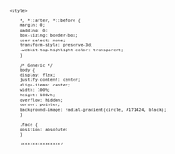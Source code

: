 <svg fill="none" viewBox="0 0 800 400" width="800" height="400" xmlns="http://www.w3.org/2000/svg">
	<foreignObject width="100%" height="100%">
		<div xmlns="http://www.w3.org/1999/xhtml">

        <style>

            *, *::after, *::before {
            margin: 0;
            padding: 0;
            box-sizing: border-box;
            user-select: none;
            transform-style: preserve-3d;
            -webkit-tap-highlight-color: transparent;
            }

            /* Generic */
            body {
            display: flex;
            justify-content: center;
            align-items: center;
            width: 100%;
            height: 100vh;
            overflow: hidden;
            cursor: pointer;
            background-image: radial-gradient(circle, #171424, black);
            }

            .face {
            position: absolute;
            }

            /***************/
            .house {
            position: absolute;
            width: 28vw;
            height: 28vw;
            transform: perspective(90vw) rotateX(75deg) rotateZ(45deg) translateZ(-9vw);
            }

            .h-shadow {
            position: absolute;
            top: 0;
            left: 0;
            width: 100%;
            height: 100%;
            box-shadow: 1.5vw -3vw 3vw black, 1.5vw 0.5vw 1.5vw black;
            }

            .h-lights {
            position: absolute;
            top: 50%;
            left: 50%;
            transform: translateX(-50%) translateY(-50%);
            width: 45vw;
            height: 45vw;
            }

            .h-light {
            position: absolute;
            }
            .h-light:nth-of-type(1) {
            bottom: 5vw;
            right: 0;
            width: 14vw;
            height: 14vw;
            border-radius: 50%;
            background-image: radial-gradient(#1b182a, transparent);
            filter: blur(1vw);
            }
            .h-light:nth-of-type(2) {
            bottom: 18vw;
            right: -1vw;
            width: 2vw;
            height: 12vw;
            border-radius: 50%;
            transform: rotateZ(-50deg);
            background-image: radial-gradient(rgba(81, 137, 251, 0.45) 50%, rgba(40, 125, 210, 0.45), transparent);
            box-shadow: -1vw -1vw 2vw 1vw rgba(131, 171, 252, 0.1);
            filter: blur(1vw);
            }
            .h-light:nth-of-type(3) {
            bottom: -2vw;
            right: 17vw;
            width: 5vw;
            height: 12vw;
            border-radius: 50%;
            transform: rotateZ(-50deg);
            background-image: radial-gradient(rgba(81, 137, 251, 0.5) 50%, rgba(40, 125, 210, 0.5), transparent);
            filter: blur(2vw);
            }
            .h-light:nth-of-type(3)::before, .h-light:nth-of-type(3)::after {
            content: "";
            position: absolute;
            width: 200%;
            top: -6vw;
            height: 400%;
            background-image: linear-gradient(to bottom, rgba(40, 125, 210, 0.1), rgba(81, 137, 251, 0.1), transparent);
            border-top-left-radius: 10vw;
            border-top-right-radius: 10vw;
            filter: blur(1.5vw);
            }
            .h-light:nth-of-type(3)::before {
            right: -50%;
            transform-origin: top right;
            transform: rotateZ(15deg);
            box-shadow: -2vw -2vw 0 rgba(81, 137, 251, 0.075);
            }
            .h-light:nth-of-type(3)::after {
            left: -50%;
            transform-origin: top left;
            transform: rotateZ(-15deg);
            box-shadow: 2vw -2vw 0 rgba(81, 137, 251, 0.075);
            }
            .h-light:nth-of-type(4) {
            bottom: 5vw;
            left: 8vw;
            width: 28vw;
            height: 4vw;
            transform-origin: top left;
            transform: skewX(58deg);
            background-image: linear-gradient(to right, rgba(81, 137, 251, 0.075) 10%, transparent 25%, transparent, rgba(0, 0, 0, 0.15));
            filter: blur(0.25vw);
            }
            .h-light:nth-of-type(6) {
            bottom: 14vw;
            right: 2vw;
            width: 8vw;
            height: 16vw;
            transform-origin: bottom left;
            transform: skewY(49deg);
            background-image: linear-gradient(to left, rgba(0, 0, 0, 0.1), rgba(0, 0, 0, 0.7));
            filter: blur(0.35vw);
            }

            /***************/
            /***************/
            .alt {
            position: absolute;
            left: 0;
            top: 0;
            width: 27vw;
            height: 27vw;
            }
            .alt__front {
            width: 27vw;
            height: 0.5vw;
            transform-origin: bottom left;
            transform: rotateX(-90deg) translateZ(26.5vw);
            }
            .alt__back {
            width: 27vw;
            height: 0.5vw;
            transform-origin: top left;
            transform: rotateX(-90deg) rotateY(180deg) translateX(-27vw) translateY(-0.5vw);
            }
            .alt__right {
            width: 27vw;
            height: 0.5vw;
            transform-origin: top left;
            transform: rotateY(90deg) rotateZ(-90deg) translateZ(27vw) translateX(-27vw) translateY(-0.5vw);
            }
            .alt__left {
            width: 27vw;
            height: 0.5vw;
            transform-origin: top left;
            transform: rotateY(-90deg) rotateZ(90deg) translateY(-0.5vw);
            }
            .alt__top {
            width: 27vw;
            height: 27vw;
            transform-origin: top left;
            transform: translateZ(0.5vw);
            }
            .alt__bottom {
            width: 27vw;
            height: 27vw;
            transform-origin: top left;
            transform: rotateY(180deg) translateX(-27vw);
            }
            .alt__front {
            background-color: #9E99C1;
            }
            .alt__back {
            background-color: #383358;
            }
            .alt__right {
            background-color: #383358;
            }
            .alt__left {
            background-color: #FBFAFE;
            }
            .alt__top {
            background-image: linear-gradient(to bottom, #0b0c1f, #383358, #9E99C1);
            }
            .alt__top .light:nth-of-type(1) {
            position: absolute;
            height: 100%;
            width: 100%;
            background-image: linear-gradient(to bottom, rgba(20, 61, 103, 0.75), rgba(81, 137, 251, 0.75), transparent);
            }
            .alt__top .light:nth-of-type(2) {
            position: absolute;
            left: 4vw;
            height: 100%;
            width: 6vw;
            background-image: linear-gradient(to bottom, transparent 20%, rgba(40, 125, 210, 0.75), rgba(81, 137, 251, 0.25) 80%);
            filter: blur(0.1vw);
            }
            .alt__top .light:nth-of-type(3) {
            position: absolute;
            bottom: 10vw;
            left: 5vw;
            width: 6vw;
            height: 3vw;
            border-radius: 50%;
            transform: rotateZ(42deg);
            background-image: radial-gradient(rgba(131, 171, 252, 0.75) 50%, rgba(32, 99, 167, 0.75));
            filter: blur(0.55vw);
            }
            .alt__top .light:nth-of-type(4) {
            position: absolute;
            bottom: 7vw;
            left: 4vw;
            width: 8.5vw;
            height: 2vw;
            border-radius: 50%;
            transform: rotateZ(40deg);
            background-image: radial-gradient(rgba(131, 171, 252, 0.75) 50%, rgba(32, 99, 167, 0.75));
            filter: blur(0.55vw);
            }
            .alt__top .light:nth-of-type(5) {
            position: absolute;
            bottom: 3.5vw;
            left: 4.5vw;
            width: 6vw;
            height: 2vw;
            border-radius: 50%;
            transform: rotateZ(40deg);
            background-image: radial-gradient(rgba(141, 178, 252, 0.75) 50%, rgba(32, 99, 167, 0.75));
            filter: blur(0.75vw);
            }
            .alt__top .light:nth-of-type(6) {
            position: absolute;
            bottom: 3vw;
            left: 0.5vw;
            width: 4vw;
            height: 2vw;
            border-radius: 50%;
            transform: rotateZ(40deg);
            background-image: radial-gradient(rgba(141, 178, 252, 0.75) 50%, rgba(32, 99, 167, 0.75));
            filter: blur(0.35vw);
            }
            .alt__top .light:nth-of-type(7) {
            position: absolute;
            bottom: 0;
            left: 0;
            width: 100%;
            height: 100%;
            background-image: linear-gradient(to right, black, #5189fb 10%, transparent 20%);
            }
            .alt__top .light:nth-of-type(7)::before {
            content: "";
            position: absolute;
            width: 20%;
            height: 100%;
            background-image: linear-gradient(to right, rgba(5, 70, 199, 0.6), transparent 60%);
            }
            .alt__top .light:nth-of-type(7)::after {
            content: "";
            position: absolute;
            width: 100%;
            height: 20%;
            background-image: linear-gradient(to bottom, rgba(6, 78, 224, 0.5), transparent 60%);
            }
            .alt__top .light:nth-of-type(8) {
            position: absolute;
            bottom: 5vw;
            left: 10vw;
            width: 6vw;
            height: 4vw;
            border-radius: 50%;
            transform: rotateZ(40deg);
            background-image: radial-gradient(rgba(255, 255, 255, 0.1) 50%, rgba(128, 121, 174, 0.1));
            filter: blur(0.8vw);
            }
            .alt__bottom {
            background-color: #383358;
            }

            .alb {
            position: absolute;
            left: 0;
            bottom: 0;
            width: 27vw;
            height: 1vw;
            }
            .alb__front {
            width: 27vw;
            height: 2vw;
            transform-origin: bottom left;
            transform: rotateX(-90deg) translateZ(-1vw);
            }
            .alb__back {
            width: 27vw;
            height: 2vw;
            transform-origin: top left;
            transform: rotateX(-90deg) rotateY(180deg) translateX(-27vw) translateY(-2vw);
            }
            .alb__right {
            width: 1vw;
            height: 2vw;
            transform-origin: top left;
            transform: rotateY(90deg) rotateZ(-90deg) translateZ(27vw) translateX(-1vw) translateY(-2vw);
            }
            .alb__left {
            width: 1vw;
            height: 2vw;
            transform-origin: top left;
            transform: rotateY(-90deg) rotateZ(90deg) translateY(-2vw);
            }
            .alb__top {
            width: 27vw;
            height: 1vw;
            transform-origin: top left;
            transform: translateZ(2vw);
            }
            .alb__bottom {
            width: 27vw;
            height: 1vw;
            transform-origin: top left;
            transform: rotateY(180deg) translateX(-27vw);
            }
            .alb__front {
            background-image: linear-gradient(to right, #9E99C1 40%, #8f89b7);
            }
            .alb__back {
            background-color: #383358;
            }
            .alb__right {
            background-color: #383358;
            }
            .alb__left {
            background-color: #FBFAFE;
            }
            .alb__top {
            background-image: linear-gradient(to right, #FBFAFE 40%, #eae5fa);
            }
            .alb__bottom {
            background-color: #383358;
            }

            .arb {
            position: absolute;
            right: 0;
            bottom: 0;
            width: 1vw;
            height: 28vw;
            }
            .arb__front {
            width: 1vw;
            height: 2vw;
            transform-origin: bottom left;
            transform: rotateX(-90deg) translateZ(26vw);
            }
            .arb__back {
            width: 1vw;
            height: 2vw;
            transform-origin: top left;
            transform: rotateX(-90deg) rotateY(180deg) translateX(-1vw) translateY(-2vw);
            }
            .arb__right {
            width: 28vw;
            height: 2vw;
            transform-origin: top left;
            transform: rotateY(90deg) rotateZ(-90deg) translateZ(1vw) translateX(-28vw) translateY(-2vw);
            }
            .arb__left {
            width: 28vw;
            height: 2vw;
            transform-origin: top left;
            transform: rotateY(-90deg) rotateZ(90deg) translateY(-2vw);
            }
            .arb__top {
            width: 1vw;
            height: 28vw;
            transform-origin: top left;
            transform: translateZ(2vw);
            }
            .arb__bottom {
            width: 1vw;
            height: 28vw;
            transform-origin: top left;
            transform: rotateY(180deg) translateX(-1vw);
            }
            .arb__front {
            background-color: #8f89b7;
            }
            .arb__back {
            background-color: #383358;
            }
            .arb__right {
            background-image: linear-gradient(to right, #282347 40%, #0f0e17);
            }
            .arb__left {
            background-color: #9E99C1;
            }
            .arb__top {
            background-image: linear-gradient(to top, #FBFAFE, #3b3469 25%, #2e2a48 75%, #9E99C1);
            }
            .arb__top::before {
            content: "";
            position: absolute;
            width: 100%;
            height: 30%;
            top: 0;
            background-image: linear-gradient(to bottom, transparent, rgba(81, 137, 251, 0.85), transparent);
            }
            .arb__bottom {
            background-color: #383358;
            }

            /***************/
            /***************/
            .blt {
            position: absolute;
            left: 0;
            top: 0;
            width: 1vw;
            height: 27vw;
            transform: translateZ(0.5vw);
            }
            .blt__front {
            width: 1vw;
            height: 20vw;
            transform-origin: bottom left;
            transform: rotateX(-90deg) translateZ(7vw);
            }
            .blt__back {
            width: 1vw;
            height: 20vw;
            transform-origin: top left;
            transform: rotateX(-90deg) rotateY(180deg) translateX(-1vw) translateY(-20vw);
            }
            .blt__right {
            width: 27vw;
            height: 20vw;
            transform-origin: top left;
            transform: rotateY(90deg) rotateZ(-90deg) translateZ(1vw) translateX(-27vw) translateY(-20vw);
            }
            .blt__left {
            width: 27vw;
            height: 20vw;
            transform-origin: top left;
            transform: rotateY(-90deg) rotateZ(90deg) translateY(-20vw);
            }
            .blt__top {
            width: 1vw;
            height: 27vw;
            transform-origin: top left;
            transform: translateZ(20vw);
            }
            .blt__bottom {
            width: 1vw;
            height: 27vw;
            transform-origin: top left;
            transform: rotateY(180deg) translateX(-1vw);
            }
            .blt__front {
            background-image: linear-gradient(to bottom, #383358, #9E99C1);
            }
            .blt__back {
            background-color: #383358;
            }
            .blt__right {
            background-image: linear-gradient(to bottom, #151225, #383358, #383358 90%, #242040);
            }
            .blt__right::before {
            content: "";
            position: absolute;
            bottom: 0;
            width: 100%;
            height: 0.75vw;
            background-image: linear-gradient(to bottom, #8f89b7, #287dd2);
            border-top: 0.1vw solid #282347;
            border-bottom: 0.1vw solid #282347;
            }
            .blt__right::after {
            content: "";
            position: absolute;
            width: 100%;
            height: 100%;
            background-image: linear-gradient(to bottom, rgba(6, 78, 224, 0.35), transparent 30%, transparent 70%, rgba(40, 125, 210, 0.35));
            }
            .blt__left {
            background-color: #FBFAFE;
            }
            .blt__bottom {
            background-color: #383358;
            }

            .blt2 {
            position: absolute;
            left: 0;
            top: 0;
            width: 2vw;
            height: 27vw;
            transform: translateZ(20.5vw);
            }
            .blt2__front {
            width: 2vw;
            height: 0.75vw;
            transform-origin: bottom left;
            transform: rotateX(-90deg) translateZ(26.25vw);
            }
            .blt2__back {
            width: 2vw;
            height: 0.75vw;
            transform-origin: top left;
            transform: rotateX(-90deg) rotateY(180deg) translateX(-2vw) translateY(-0.75vw);
            }
            .blt2__right {
            width: 27vw;
            height: 0.75vw;
            transform-origin: top left;
            transform: rotateY(90deg) rotateZ(-90deg) translateZ(2vw) translateX(-27vw) translateY(-0.75vw);
            }
            .blt2__left {
            width: 27vw;
            height: 0.75vw;
            transform-origin: top left;
            transform: rotateY(-90deg) rotateZ(90deg) translateY(-0.75vw);
            }
            .blt2__top {
            width: 2vw;
            height: 27vw;
            transform-origin: top left;
            transform: translateZ(0.75vw);
            }
            .blt2__bottom {
            width: 2vw;
            height: 27vw;
            transform-origin: top left;
            transform: rotateY(180deg) translateX(-2vw);
            }
            .blt2__front {
            background-color: #383358;
            }
            .blt2__back {
            background-color: #383358;
            }
            .blt2__right {
            background-image: linear-gradient(to right, #8f89b7, #9E99C1, #7169a4);
            }
            .blt2__right::before {
            content: "";
            position: absolute;
            width: 100%;
            height: 100%;
            bottom: 0;
            border-bottom: 0.1vw solid rgba(251, 250, 254, 0.75);
            background-image: linear-gradient(to top, rgba(81, 137, 251, 0.35), transparent);
            }
            .blt2__left {
            background-color: #FBFAFE;
            }
            .blt2__top {
            background-image: linear-gradient(to top, #9E99C1, #FBFAFE);
            }
            .blt2__bottom {
            background-color: #383358;
            }

            .blb {
            position: absolute;
            left: 1vw;
            top: 0;
            width: 26vw;
            height: 1vw;
            transform: translateZ(0.5vw);
            }
            .blb__front {
            width: 26vw;
            height: 20vw;
            transform-origin: bottom left;
            transform: rotateX(-90deg) translateZ(-19vw);
            }
            .blb__back {
            width: 26vw;
            height: 20vw;
            transform-origin: top left;
            transform: rotateX(-90deg) rotateY(180deg) translateX(-26vw) translateY(-20vw);
            }
            .blb__right {
            width: 1vw;
            height: 20vw;
            transform-origin: top left;
            transform: rotateY(90deg) rotateZ(-90deg) translateZ(26vw) translateX(-1vw) translateY(-20vw);
            }
            .blb__left {
            width: 1vw;
            height: 20vw;
            transform-origin: top left;
            transform: rotateY(-90deg) rotateZ(90deg) translateY(-20vw);
            }
            .blb__top {
            width: 26vw;
            height: 1vw;
            transform-origin: top left;
            transform: translateZ(20vw);
            }
            .blb__bottom {
            width: 26vw;
            height: 1vw;
            transform-origin: top left;
            transform: rotateY(180deg) translateX(-26vw);
            }
            .blb__front {
            background-image: linear-gradient(to bottom, #4b4572, #595388 20%, #4b4572);
            }
            .blb__front::before {
            content: "";
            position: absolute;
            width: 100%;
            height: 100%;
            background-image: linear-gradient(to bottom, rgba(40, 125, 210, 0.25), transparent 20%, transparent 80%, rgba(40, 125, 210, 0.5)), linear-gradient(to right, rgba(31, 33, 88, 0.35), transparent), linear-gradient(to bottom, rgba(31, 33, 88, 0.35), transparent), linear-gradient(to bottom, rgba(0, 0, 0, 0.5), transparent 20%, transparent 80%, rgba(40, 125, 210, 0.25));
            }
            .blb__front::after {
            content: "";
            position: absolute;
            bottom: 0;
            width: 100%;
            height: 0.75vw;
            background-image: linear-gradient(to bottom, #8f89b7, #287dd2);
            border-top: 0.1vw solid #282347;
            border-bottom: 0.1vw solid #282347;
            }
            .blb__back {
            background-color: #383358;
            }
            .blb__right {
            background-image: linear-gradient(to bottom, #151225, #0f0e17 80%, #151225);
            }
            .blb__bottom {
            background-color: #383358;
            }

            .blb2 {
            position: absolute;
            left: 2vw;
            top: 0;
            width: 25vw;
            height: 1vw;
            transform: translateZ(20.5vw);
            }
            .blb2__front {
            width: 25vw;
            height: 0.75vw;
            transform-origin: bottom left;
            transform: rotateX(-90deg) translateZ(1.25vw);
            }
            .blb2__back {
            width: 25vw;
            height: 0.75vw;
            transform-origin: top left;
            transform: rotateX(-90deg) rotateY(180deg) translateX(-25vw) translateY(-0.75vw);
            }
            .blb2__right {
            width: 2vw;
            height: 0.75vw;
            transform-origin: top left;
            transform: rotateY(90deg) rotateZ(-90deg) translateZ(25vw) translateX(-2vw) translateY(-0.75vw);
            }
            .blb2__left {
            width: 2vw;
            height: 0.75vw;
            transform-origin: top left;
            transform: rotateY(-90deg) rotateZ(90deg) translateY(-0.75vw);
            }
            .blb2__top {
            width: 25vw;
            height: 2vw;
            transform-origin: top left;
            transform: translateZ(0.75vw);
            }
            .blb2__bottom {
            width: 25vw;
            height: 2vw;
            transform-origin: top left;
            transform: rotateY(180deg) translateX(-25vw);
            }
            .blb2__front {
            background-image: linear-gradient(to right, #7169a4, #9E99C1, #8f89b7);
            }
            .blb2__front::before {
            content: "";
            position: absolute;
            width: 100%;
            height: 100%;
            bottom: 0;
            border-bottom: 0.1vw solid rgba(251, 250, 254, 0.75);
            background-image: linear-gradient(to top, rgba(40, 125, 210, 0.25), transparent);
            }
            .blb2__back {
            background-color: #383358;
            }
            .blb2__right {
            background-color: #151225;
            }
            .blb2__left {
            background-color: #9E99C1;
            }
            .blb2__top {
            background-image: linear-gradient(to left, #9E99C1, #FBFAFE);
            }
            .blb2__bottom {
            background-color: #383358;
            }

            /***************/
            /***************/
            .bocina-l,
            .bocina-r {
            position: absolute;
            left: 1.5vw;
            bottom: 5.25vw;
            width: 0.75vw;
            height: 1.5vw;
            transform: translateZ(8vw);
            }
            .bocina-l__front,
            .bocina-r__front {
            width: 0.75vw;
            height: 6vw;
            transform-origin: bottom left;
            transform: rotateX(-90deg) translateZ(-4.5vw);
            }
            .bocina-l__back,
            .bocina-r__back {
            width: 0.75vw;
            height: 6vw;
            transform-origin: top left;
            transform: rotateX(-90deg) rotateY(180deg) translateX(-0.75vw) translateY(-6vw);
            }
            .bocina-l__right,
            .bocina-r__right {
            width: 1.5vw;
            height: 6vw;
            transform-origin: top left;
            transform: rotateY(90deg) rotateZ(-90deg) translateZ(0.75vw) translateX(-1.5vw) translateY(-6vw);
            }
            .bocina-l__left,
            .bocina-r__left {
            width: 1.5vw;
            height: 6vw;
            transform-origin: top left;
            transform: rotateY(-90deg) rotateZ(90deg) translateY(-6vw);
            }
            .bocina-l__top,
            .bocina-r__top {
            width: 0.75vw;
            height: 1.5vw;
            transform-origin: top left;
            transform: translateZ(6vw);
            }
            .bocina-l__bottom,
            .bocina-r__bottom {
            width: 0.75vw;
            height: 1.5vw;
            transform-origin: top left;
            transform: rotateY(180deg) translateX(-0.75vw);
            }
            .bocina-l__right,
            .bocina-r__right {
            background-image: radial-gradient(black, black);
            }
            .bocina-l__top,
            .bocina-r__top {
            background-image: linear-gradient(to left, #d9d0f6, #9E99C1, #7169a4);
            }
            .bocina-l__bottom,
            .bocina-r__bottom {
            background-color: #383358;
            }

            .bocina-l__front {
            background-image: linear-gradient(to right, #5189fb, #595388 30%, #b7a5ed);
            }
            .bocina-l__back {
            background-image: linear-gradient(to right, #383358, #232038);
            }
            .bocina-l__back::before {
            content: "";
            position: absolute;
            width: 100%;
            height: 100%;
            background-image: linear-gradient(to right, rgba(81, 137, 251, 0.35) 65%, rgba(81, 137, 251, 0.95));
            }
            .bocina-l__left {
            background-color: #282347;
            }
            .bocina-l__left::before {
            content: "";
            position: absolute;
            top: -10%;
            left: 20%;
            width: 120%;
            height: 120%;
            background-image: linear-gradient(to left, rgba(7, 23, 39, 0.75), rgba(0, 0, 0, 0.75));
            filter: blur(0.5vw);
            }

            .bocina-r {
            top: 5.25vw;
            }
            .bocina-r__front {
            background-image: linear-gradient(to right, #383358, #0f0e17);
            }
            .bocina-r__front::before {
            content: "";
            position: absolute;
            width: 100%;
            height: 100%;
            background-image: linear-gradient(to left, rgba(81, 137, 251, 0.35) 65%, rgba(81, 137, 251, 0.95));
            }
            .bocina-r__back {
            background-image: linear-gradient(to right, #595388, #b7a5ed);
            }
            .bocina-r__left {
            background-color: #282347;
            }
            .bocina-r__left::before {
            content: "";
            position: absolute;
            top: -10%;
            left: -20%;
            width: 120%;
            height: 120%;
            background-image: linear-gradient(to right, rgba(7, 23, 39, 0.75), rgba(0, 0, 0, 0.75));
            filter: blur(0.5vw);
            }

            .repisa-t,
            .repisa-b {
            position: absolute;
            left: 1.5vw;
            top: 9vw;
            width: 1.5vw;
            height: 10vw;
            transform: translateZ(16vw);
            }
            .repisa-t__front,
            .repisa-b__front {
            width: 1.5vw;
            height: 0.25vw;
            transform-origin: bottom left;
            transform: rotateX(-90deg) translateZ(9.75vw);
            }
            .repisa-t__back,
            .repisa-b__back {
            width: 1.5vw;
            height: 0.25vw;
            transform-origin: top left;
            transform: rotateX(-90deg) rotateY(180deg) translateX(-1.5vw) translateY(-0.25vw);
            }
            .repisa-t__right,
            .repisa-b__right {
            width: 10vw;
            height: 0.25vw;
            transform-origin: top left;
            transform: rotateY(90deg) rotateZ(-90deg) translateZ(1.5vw) translateX(-10vw) translateY(-0.25vw);
            }
            .repisa-t__left,
            .repisa-b__left {
            width: 10vw;
            height: 0.25vw;
            transform-origin: top left;
            transform: rotateY(-90deg) rotateZ(90deg) translateY(-0.25vw);
            }
            .repisa-t__top,
            .repisa-b__top {
            width: 1.5vw;
            height: 10vw;
            transform-origin: top left;
            transform: translateZ(0.25vw);
            }
            .repisa-t__bottom,
            .repisa-b__bottom {
            width: 1.5vw;
            height: 10vw;
            transform-origin: top left;
            transform: rotateY(180deg) translateX(-1.5vw);
            }
            .repisa-t__front,
            .repisa-b__front {
            background-color: #9E99C1;
            }
            .repisa-t__back,
            .repisa-b__back {
            background-color: #FBFAFE;
            }
            .repisa-t__right,
            .repisa-b__right {
            background-color: #8079ae;
            }
            .repisa-t__left,
            .repisa-b__left {
            background-color: #FBFAFE;
            }
            .repisa-t__top,
            .repisa-b__top {
            background-color: #d9d0f6;
            }
            .repisa-t__top::before,
            .repisa-b__top::before {
            content: "";
            position: absolute;
            width: 100%;
            height: 100%;
            background-image: linear-gradient(to right, rgba(6, 78, 224, 0.75), transparent);
            }
            .repisa-t__bottom,
            .repisa-b__bottom {
            background-color: #383358;
            }
            .repisa-t__bottom::before,
            .repisa-b__bottom::before {
            content: "";
            position: absolute;
            width: 100%;
            height: 100%;
            background-image: linear-gradient(to right, rgba(6, 78, 224, 0.75), transparent);
            }

            .repisa-b {
            transform: translateZ(5vw);
            }

            .tv {
            position: absolute;
            left: 1.51vw;
            top: 8vw;
            width: 0.5vw;
            height: 12vw;
            transform: translateZ(8vw);
            }
            .tv__front {
            width: 0.5vw;
            height: 6vw;
            transform-origin: bottom left;
            transform: rotateX(-90deg) translateZ(6vw);
            }
            .tv__back {
            width: 0.5vw;
            height: 6vw;
            transform-origin: top left;
            transform: rotateX(-90deg) rotateY(180deg) translateX(-0.5vw) translateY(-6vw);
            }
            .tv__right {
            width: 12vw;
            height: 6vw;
            transform-origin: top left;
            transform: rotateY(90deg) rotateZ(-90deg) translateZ(0.5vw) translateX(-12vw) translateY(-6vw);
            }
            .tv__left {
            width: 12vw;
            height: 6vw;
            transform-origin: top left;
            transform: rotateY(-90deg) rotateZ(90deg) translateY(-6vw);
            }
            .tv__top {
            width: 0.5vw;
            height: 12vw;
            transform-origin: top left;
            transform: translateZ(6vw);
            }
            .tv__bottom {
            width: 0.5vw;
            height: 12vw;
            transform-origin: top left;
            transform: rotateY(180deg) translateX(-0.5vw);
            }
            .tv__front {
            background-color: #0b0c1f;
            }
            .tv__back {
            background-color: #0b0c1f;
            }
            .tv__right {
            background-color: #9cbcfc;
            border: 0.125vw solid black;
            animation: pantalla-tv 0.25s infinite alternate;
            }
            .tv__right::before {
            content: "";
            position: absolute;
            width: 100%;
            height: 100%;
            box-shadow: 0.125vw 0.125vw 1vw rgba(81, 137, 251, 0.5), -0.125vw 0.125vw 1vw rgba(81, 137, 251, 0.5), 0.125vw -0.125vw 1vw rgba(81, 137, 251, 0.5), -0.125vw -0.125vw 1vw rgba(81, 137, 251, 0.5);
            background-image: url("coding.gif");
            background-size: cover;
            background-repeat: no-repeat;
            background-position: bottom;
            opacity: 0.8;
            }
            .tv__left {
            display: flex;
            justify-content: center;
            align-items: center;
            background-color: #0b0c1f;
            }
            .tv__left::before {
            content: "";
            position: absolute;
            width: 13vw;
            height: 7vw;
            background-image: radial-gradient(rgba(36, 112, 188, 0.95), rgba(56, 121, 250, 0.95));
            filter: blur(1.25vw);
            animation: luz-tv 0.25s infinite alternate;
            }
            .tv__top {
            background-color: #0b0c1f;
            }
            .tv__bottom {
            background-color: #0b0c1f;
            }

            .librero {
            position: absolute;
            left: 13vw;
            top: 1vw;
            width: 12vw;
            height: 0.5vw;
            transform: translateZ(7vw);
            }
            .librero__front {
            width: 12vw;
            height: 0.25vw;
            transform-origin: bottom left;
            transform: rotateX(-90deg) translateZ(1.25vw);
            }
            .librero__back {
            width: 12vw;
            height: 0.25vw;
            transform-origin: top left;
            transform: rotateX(-90deg) rotateY(180deg) translateX(-12vw) translateY(-0.25vw);
            }
            .librero__right {
            width: 1.5vw;
            height: 0.25vw;
            transform-origin: top left;
            transform: rotateY(90deg) rotateZ(-90deg) translateZ(12vw) translateX(-1.5vw) translateY(-0.25vw);
            }
            .librero__left {
            width: 1.5vw;
            height: 0.25vw;
            transform-origin: top left;
            transform: rotateY(-90deg) rotateZ(90deg) translateY(-0.25vw);
            }
            .librero__top {
            width: 12vw;
            height: 1.5vw;
            transform-origin: top left;
            transform: translateZ(0.25vw);
            }
            .librero__bottom {
            width: 12vw;
            height: 1.5vw;
            transform-origin: top left;
            transform: rotateY(180deg) translateX(-12vw);
            }
            .librero__front {
            background-color: #9E99C1;
            }
            .librero__back {
            background-color: #383358;
            }
            .librero__back::before {
            content: "";
            position: absolute;
            width: 100%;
            height: 4vw;
            border-radius: 50%;
            background-image: radial-gradient(rgba(106, 154, 251, 0.7) 50%, rgba(32, 99, 167, 0.6), transparent);
            filter: blur(1.25vw);
            }
            .librero__right {
            background-color: #383358;
            }
            .librero__left {
            background-color: #9E99C1;
            }
            .librero__top {
            background-color: #d9d0f6;
            }
            .librero__top::before {
            content: "";
            position: absolute;
            width: 100%;
            height: 100%;
            background-image: linear-gradient(to bottom, rgba(31, 104, 249, 0.75), transparent);
            }
            .librero__bottom {
            background-color: #383358;
            }
            .librero__bottom::before {
            content: "";
            position: absolute;
            width: 100%;
            height: 100%;
            background-image: linear-gradient(to bottom, rgba(31, 104, 249, 0.75), transparent);
            }

            .libros {
            position: absolute;
            }

            .libro {
            position: absolute;
            top: 1vw;
            width: 0.5vw;
            height: 1vw;
            transform: translateZ(7.25vw);
            }
            .libro__front {
            width: 0.5vw;
            height: 1.5vw;
            transform-origin: bottom left;
            transform: rotateX(-90deg) translateZ(-0.5vw);
            }
            .libro__back {
            width: 0.5vw;
            height: 1.5vw;
            transform-origin: top left;
            transform: rotateX(-90deg) rotateY(180deg) translateX(-0.5vw) translateY(-1.5vw);
            }
            .libro__right {
            width: 1vw;
            height: 1.5vw;
            transform-origin: top left;
            transform: rotateY(90deg) rotateZ(-90deg) translateZ(0.5vw) translateX(-1vw) translateY(-1.5vw);
            }
            .libro__left {
            width: 1vw;
            height: 1.5vw;
            transform-origin: top left;
            transform: rotateY(-90deg) rotateZ(90deg) translateY(-1.5vw);
            }
            .libro__top {
            width: 0.5vw;
            height: 1vw;
            transform-origin: top left;
            transform: translateZ(1.5vw);
            }
            .libro__bottom {
            width: 0.5vw;
            height: 1vw;
            transform-origin: top left;
            transform: rotateY(180deg) translateX(-0.5vw);
            }
            .libro__front {
            background-image: linear-gradient(to bottom, #9E99C1, #8079ae);
            }
            .libro__front::before {
            content: "";
            position: absolute;
            width: 100%;
            height: 100%;
            background-image: linear-gradient(to bottom, rgba(81, 137, 251, 0.4), transparent);
            }
            .libro__back {
            background-color: #FBFAFE;
            }
            .libro__right {
            background-color: #645c98;
            }
            .libro__right::before {
            content: "";
            position: absolute;
            width: 100%;
            height: 100%;
            background-image: linear-gradient(to bottom, rgba(81, 137, 251, 0.85), rgba(40, 125, 210, 0.35));
            }
            .libro__left {
            background-color: #9E99C1;
            }
            .libro__top {
            background-color: #d9d0f6;
            }
            .libro__top::before {
            content: "";
            position: absolute;
            width: 100%;
            height: 100%;
            background-image: linear-gradient(to bottom, rgba(81, 137, 251, 0.85), rgba(40, 125, 210, 0.35));
            }
            .libro__bottom {
            background-color: #554d85;
            }
            .libro:nth-of-type(1) {
            left: 16vw;
            transform-origin: left;
            transform: translateZ(7.25vw) rotateZ(-10deg);
            }
            .libro:nth-of-type(2) {
            left: 17vw;
            transform: translateZ(7.25vw) rotateZ(2deg);
            }
            .libro:nth-of-type(3) {
            left: 17.75vw;
            transform: translateZ(7.25vw) rotateZ(5deg);
            }
            .libro:nth-of-type(4) {
            left: 19vw;
            transform-origin: left;
            transform: translateZ(7.25vw) rotateZ(10deg);
            }
            .libro:nth-of-type(5) {
            left: 20vw;
            transform-origin: left;
            transform: translateZ(7.25vw) rotateZ(10deg);
            }
            .libro:nth-of-type(6) {
            left: 23vw;
            transform-origin: left;
            transform: translateZ(7.25vw) rotateY(-90deg);
            }

            .fotos {
            position: absolute;
            }

            .foto {
            position: absolute;
            width: 0.125vw;
            height: 2vw;
            left: 2vw;
            top: 11vw;
            transform: translateZ(5.26vw);
            }
            .foto__front {
            width: 0.125vw;
            height: 1.125vw;
            transform-origin: bottom left;
            transform: rotateX(-90deg) translateZ(1.125vw);
            }
            .foto__back {
            width: 0.125vw;
            height: 1.125vw;
            transform-origin: top left;
            transform: rotateX(-90deg) rotateY(180deg) translateX(-0.125vw) translateY(-1.125vw);
            }
            .foto__right {
            width: 2.25vw;
            height: 1.125vw;
            transform-origin: top left;
            transform: rotateY(90deg) rotateZ(-90deg) translateZ(0.125vw) translateX(-2.25vw) translateY(-1.125vw);
            }
            .foto__left {
            width: 2.25vw;
            height: 1.125vw;
            transform-origin: top left;
            transform: rotateY(-90deg) rotateZ(90deg) translateY(-1.125vw);
            }
            .foto__top {
            width: 0.125vw;
            height: 2.25vw;
            transform-origin: top left;
            transform: translateZ(1.125vw);
            }
            .foto__bottom {
            width: 0.125vw;
            height: 2.25vw;
            transform-origin: top left;
            transform: rotateY(180deg) translateX(-0.125vw);
            }
            .foto__front {
            background-image: linear-gradient(to bottom, #9E99C1, #8079ae);
            }
            .foto__front::before {
            content: "";
            position: absolute;
            width: 100%;
            height: 100%;
            background-image: linear-gradient(to bottom, rgba(81, 137, 251, 0.4), transparent);
            }
            .foto__back {
            background-color: #FBFAFE;
            }
            .foto__right {
            display: flex;
            justify-content: center;
            align-items: center;
            background-color: #8f89b7;
            border: 0.15vw solid #1f2158;
            }
            .foto__right::before {
            content: "";
            position: absolute;
            width: 100%;
            height: 100%;
            background-image: repeating-linear-gradient(to bottom, #9E99C1 0.1vw, #b7a5ed 0.2vw);
            }
            .foto__left {
            background-color: #9E99C1;
            }
            .foto__top {
            background-color: #d9d0f6;
            }
            .foto__top::before {
            content: "";
            position: absolute;
            width: 100%;
            height: 100%;
            background-image: linear-gradient(to bottom, rgba(81, 137, 251, 0.85), rgba(40, 125, 210, 0.35));
            }
            .foto__bottom {
            background-color: #595388;
            }
            .foto__bottom::before {
            content: "";
            position: absolute;
            right: -100%;
            width: 400%;
            height: 100%;
            background-color: rgba(11, 12, 31, 0.75);
            filter: blur(0.15vw);
            }
            .foto:nth-of-type(1) {
            top: 10.5vw;
            transform: translateZ(5.26vw) rotateZ(5deg);
            }
            .foto:nth-of-type(2) {
            top: 15vw;
            transform: translateZ(5.26vw) rotateZ(-15deg);
            }

            .cajas {
            position: absolute;
            }

            .caja {
            position: absolute;
            width: 1vw;
            height: 1.5vw;
            left: 2vw;
            transform: translateZ(16.35vw);
            }
            .caja__front {
            width: 1vw;
            height: 0.75vw;
            transform-origin: bottom left;
            transform: rotateX(-90deg) translateZ(0.75vw);
            }
            .caja__back {
            width: 1vw;
            height: 0.75vw;
            transform-origin: top left;
            transform: rotateX(-90deg) rotateY(180deg) translateX(-1vw) translateY(-0.75vw);
            }
            .caja__right {
            width: 1.5vw;
            height: 0.75vw;
            transform-origin: top left;
            transform: rotateY(90deg) rotateZ(-90deg) translateZ(1vw) translateX(-1.5vw) translateY(-0.75vw);
            }
            .caja__left {
            width: 1.5vw;
            height: 0.75vw;
            transform-origin: top left;
            transform: rotateY(-90deg) rotateZ(90deg) translateY(-0.75vw);
            }
            .caja__top {
            width: 1vw;
            height: 1.5vw;
            transform-origin: top left;
            transform: translateZ(0.75vw);
            }
            .caja__bottom {
            width: 1vw;
            height: 1.5vw;
            transform-origin: top left;
            transform: rotateY(180deg) translateX(-1vw);
            }
            .caja__front {
            background-image: linear-gradient(to bottom, #9E99C1, #8079ae);
            }
            .caja__front::before {
            content: "";
            position: absolute;
            width: 100%;
            height: 100%;
            background-image: linear-gradient(to bottom, rgba(81, 137, 251, 0.4), transparent);
            }
            .caja__back {
            background-color: #9E99C1;
            }
            .caja__right {
            background-color: #645c98;
            }
            .caja__right::before {
            content: "";
            position: absolute;
            width: 100%;
            height: 100%;
            background-image: linear-gradient(to bottom, rgba(81, 137, 251, 0.85), rgba(40, 125, 210, 0.35));
            }
            .caja__left {
            background-color: #9E99C1;
            }
            .caja__top {
            background-color: #d9d0f6;
            }
            .caja__top::before {
            content: "";
            position: absolute;
            width: 100%;
            height: 100%;
            background-image: linear-gradient(to bottom, rgba(81, 137, 251, 0.85), rgba(40, 125, 210, 0.35));
            }
            .caja__bottom {
            background-color: #595388;
            }
            .caja__bottom::before {
            content: "";
            position: absolute;
            right: -50%;
            width: 150%;
            height: 120%;
            background-color: rgba(31, 33, 88, 0.5);
            filter: blur(0.15vw);
            }
            .caja:nth-of-type(1) {
            top: 11.6vw;
            }
            .caja:nth-of-type(2) {
            top: 13.5vw;
            }
            .caja:nth-of-type(3) {
            top: 17vw;
            }

            .cuadro-l,
            .cuadro-r {
            position: absolute;
            left: 13vw;
            top: 1vw;
            width: 5vw;
            height: 0.5vw;
            transform: translateZ(10vw);
            }
            .cuadro-l__front,
            .cuadro-r__front {
            width: 5vw;
            height: 7vw;
            transform-origin: bottom left;
            transform: rotateX(-90deg) translateZ(-6.75vw);
            }
            .cuadro-l__back,
            .cuadro-r__back {
            width: 5vw;
            height: 7vw;
            transform-origin: top left;
            transform: rotateX(-90deg) rotateY(180deg) translateX(-5vw) translateY(-7vw);
            }
            .cuadro-l__right,
            .cuadro-r__right {
            width: 0.25vw;
            height: 7vw;
            transform-origin: top left;
            transform: rotateY(90deg) rotateZ(-90deg) translateZ(5vw) translateX(-0.25vw) translateY(-7vw);
            }
            .cuadro-l__left,
            .cuadro-r__left {
            width: 0.25vw;
            height: 7vw;
            transform-origin: top left;
            transform: rotateY(-90deg) rotateZ(90deg) translateY(-7vw);
            }
            .cuadro-l__top,
            .cuadro-r__top {
            width: 5vw;
            height: 0.25vw;
            transform-origin: top left;
            transform: translateZ(7vw);
            }
            .cuadro-l__bottom,
            .cuadro-r__bottom {
            width: 5vw;
            height: 0.25vw;
            transform-origin: top left;
            transform: rotateY(180deg) translateX(-5vw);
            }
            .cuadro-l__front,
            .cuadro-r__front {
            background-repeat: no-repeat;
            background-size: contain;
            background-position: center;
            }
            .cuadro-l__back,
            .cuadro-r__back {
            background-color: #383358;
            box-shadow: 0.35vw 0.35vw 0.35vw rgba(81, 137, 251, 0.2), -0.35vw 0.35vw 0.35vw rgba(81, 137, 251, 0.2), -0.35vw -0.35vw 0.35vw rgba(81, 137, 251, 0.2), 0.35vw -0.35vw 0.35vw rgba(81, 137, 251, 0.2);
            }
            .cuadro-l__right,
            .cuadro-r__right {
            background-color: #383358;
            }
            .cuadro-l__left,
            .cuadro-r__left {
            background-color: #9E99C1;
            }
            .cuadro-l__top,
            .cuadro-r__top {
            background-color: #9E99C1;
            }
            .cuadro-l__bottom,
            .cuadro-r__bottom {
            background-color: #383358;
            }

            .cuadro-l__front {
            background-image: url("https://rawcdn.githack.com/ricardoolivaalonso/Codepen/43200238c3177b02a97423fa6cc23f8bfcc5c105/Room/cuadro-1.jpg");
            background-color: #D51E24;
            border: 1vw solid #D51E24;
            }
            .cuadro-l__front::before {
            content: "";
            position: absolute;
            top: -1vw;
            left: -1vw;
            width: 5vw;
            height: 7vw;
            background-origin: padding-box;
            background-image: linear-gradient(to bottom, rgba(40, 125, 210, 0.15), rgba(40, 125, 210, 0.15));
            }

            .cuadro-r {
            left: 20vw;
            }
            .cuadro-r__front {
            background-image: url("https://rawcdn.githack.com/ricardoolivaalonso/Codepen/43200238c3177b02a97423fa6cc23f8bfcc5c105/Room/cuadro-2.jpg");
            background-color: #0F1110;
            border: 0.5vw solid #0F1110;
            }
            .cuadro-r__front::before {
            content: "";
            position: absolute;
            top: -0.5vw;
            left: -0.5vw;
            width: 5vw;
            height: 7vw;
            background-origin: padding-box;
            background-image: linear-gradient(to bottom, rgba(40, 125, 210, 0.15), rgba(40, 125, 210, 0.15));
            }

            .puerta-c {
            position: absolute;
            left: 3vw;
            top: 1vw;
            width: 8vw;
            height: 0.5vw;
            transform: translateZ(0.5vw);
            }
            .puerta-c::before {
            content: "";
            position: absolute;
            width: 100%;
            height: 200%;
            background-color: rgba(0, 0, 0, 0.65);
            filter: blur(0.5vw);
            }

            .puerta {
            position: absolute;
            left: 0.5vw;
            top: 0;
            width: 7vw;
            height: 0.5vw;
            }
            .puerta__front {
            width: 7vw;
            height: 16vw;
            transform-origin: bottom left;
            transform: rotateX(-90deg) translateZ(-15.75vw);
            }
            .puerta__back {
            width: 7vw;
            height: 16vw;
            transform-origin: top left;
            transform: rotateX(-90deg) rotateY(180deg) translateX(-7vw) translateY(-16vw);
            }
            .puerta__right {
            width: 0.25vw;
            height: 16vw;
            transform-origin: top left;
            transform: rotateY(90deg) rotateZ(-90deg) translateZ(7vw) translateX(-0.25vw) translateY(-16vw);
            }
            .puerta__left {
            width: 0.25vw;
            height: 16vw;
            transform-origin: top left;
            transform: rotateY(-90deg) rotateZ(90deg) translateY(-16vw);
            }
            .puerta__top {
            width: 7vw;
            height: 0.25vw;
            transform-origin: top left;
            transform: translateZ(16vw);
            }
            .puerta__bottom {
            width: 7vw;
            height: 0.25vw;
            transform-origin: top left;
            transform: rotateY(180deg) translateX(-7vw);
            }
            .puerta__front {
            background-image: linear-gradient(to bottom, #0F1110, #121332);
            border: 0.125vw solid #5189fb;
            }
            .puerta__front::before {
            content: "";
            position: absolute;
            width: 100%;
            height: 100%;
            background-image: radial-gradient(transparent 50%, rgba(4, 61, 174, 0.25));
            box-shadow: 0.65vw 0.65vw 0.5vw rgba(81, 137, 251, 0.6), -0.65vw 0.65vw 0.5vw rgba(81, 137, 251, 0.6), -0.65vw -0.65vw 0.5vw rgba(81, 137, 251, 0.6), 0.65vw -0.65vw 0.5vw rgba(81, 137, 251, 0.6);
            }
            .puerta__front::after {
            content: "";
            position: absolute;
            top: 50%;
            right: 0.75vw;
            width: 1vw;
            height: 0.25vw;
            background-color: #9E99C1;
            box-shadow: 0.125vw 0.125vw 0.25vw rgba(81, 137, 251, 0.6), -0.125vw 0.125vw 0.25vw rgba(81, 137, 251, 0.6), -0.125vw -0.125vw 0.25vw rgba(81, 137, 251, 0.6), 0.125vw -0.125vw 0.25vw rgba(81, 137, 251, 0.6);
            }

            .puerta-l,
            .puerta-r {
            position: absolute;
            left: 0;
            top: 0;
            width: 0.5vw;
            height: 0.5vw;
            }
            .puerta-l__front,
            .puerta-r__front {
            width: 0.5vw;
            height: 16vw;
            transform-origin: bottom left;
            transform: rotateX(-90deg) translateZ(-15.5vw);
            }
            .puerta-l__back,
            .puerta-r__back {
            width: 0.5vw;
            height: 16vw;
            transform-origin: top left;
            transform: rotateX(-90deg) rotateY(180deg) translateX(-0.5vw) translateY(-16vw);
            }
            .puerta-l__right,
            .puerta-r__right {
            width: 0.5vw;
            height: 16vw;
            transform-origin: top left;
            transform: rotateY(90deg) rotateZ(-90deg) translateZ(0.5vw) translateX(-0.5vw) translateY(-16vw);
            }
            .puerta-l__left,
            .puerta-r__left {
            width: 0.5vw;
            height: 16vw;
            transform-origin: top left;
            transform: rotateY(-90deg) rotateZ(90deg) translateY(-16vw);
            }
            .puerta-l__top,
            .puerta-r__top {
            width: 0.5vw;
            height: 0.5vw;
            transform-origin: top left;
            transform: translateZ(16vw);
            }
            .puerta-l__bottom,
            .puerta-r__bottom {
            width: 0.5vw;
            height: 0.5vw;
            transform-origin: top left;
            transform: rotateY(180deg) translateX(-0.5vw);
            }
            .puerta-l__front,
            .puerta-r__front {
            background-color: #121332;
            }
            .puerta-l__back,
            .puerta-r__back {
            background-color: #0b0c1f;
            }
            .puerta-l__right,
            .puerta-r__right {
            background-color: #0b0c1f;
            }
            .puerta-l__left,
            .puerta-r__left {
            background-color: #121332;
            }
            .puerta-l__bottom,
            .puerta-r__bottom {
            background-color: #0b0c1f;
            }

            .puerta-r {
            left: calc(100% - .5vw);
            }

            .puerta-t {
            left: 0;
            top: 0;
            width: 8vw;
            height: 0.5vw;
            transform: translateZ(16vw);
            }
            .puerta-t__front {
            width: 8vw;
            height: 0.5vw;
            transform-origin: bottom left;
            transform: rotateX(-90deg) translateZ(0vw);
            }
            .puerta-t__back {
            width: 8vw;
            height: 0.5vw;
            transform-origin: top left;
            transform: rotateX(-90deg) rotateY(180deg) translateX(-8vw) translateY(-0.5vw);
            }
            .puerta-t__right {
            width: 0.5vw;
            height: 0.5vw;
            transform-origin: top left;
            transform: rotateY(90deg) rotateZ(-90deg) translateZ(8vw) translateX(-0.5vw) translateY(-0.5vw);
            }
            .puerta-t__left {
            width: 0.5vw;
            height: 0.5vw;
            transform-origin: top left;
            transform: rotateY(-90deg) rotateZ(90deg) translateY(-0.5vw);
            }
            .puerta-t__top {
            width: 8vw;
            height: 0.5vw;
            transform-origin: top left;
            transform: translateZ(0.5vw);
            }
            .puerta-t__bottom {
            width: 8vw;
            height: 0.5vw;
            transform-origin: top left;
            transform: rotateY(180deg) translateX(-8vw);
            }
            .puerta-t__front {
            background-color: #121332;
            }
            .puerta-t__back {
            background-color: #0b0c1f;
            }
            .puerta-t__right {
            background-color: #0b0c1f;
            }
            .puerta-t__left {
            background-color: #121332;
            }
            .puerta-t__top {
            background-color: #1f2158;
            }
            .puerta-t__bottom {
            background-color: #0b0c1f;
            }

            .muro {
            position: absolute;
            left: 1vw;
            top: 6vw;
            width: 0.5vw;
            height: 16vw;
            transform: translateZ(0.51vw);
            }
            .muro__front {
            width: 0.5vw;
            height: 18vw;
            transform-origin: bottom left;
            transform: rotateX(-90deg) translateZ(-2vw);
            }
            .muro__back {
            width: 0.5vw;
            height: 18vw;
            transform-origin: top left;
            transform: rotateX(-90deg) rotateY(180deg) translateX(-0.5vw) translateY(-18vw);
            }
            .muro__right {
            width: 16vw;
            height: 18vw;
            transform-origin: top left;
            transform: rotateY(90deg) rotateZ(-90deg) translateZ(0.5vw) translateX(-16vw) translateY(-18vw);
            }
            .muro__left {
            width: 16vw;
            height: 18vw;
            transform-origin: top left;
            transform: rotateY(-90deg) rotateZ(90deg) translateY(-18vw);
            }
            .muro__top {
            width: 0.5vw;
            height: 16vw;
            transform-origin: top left;
            transform: translateZ(18vw);
            }
            .muro__bottom {
            width: 0.5vw;
            height: 16vw;
            transform-origin: top left;
            transform: rotateY(180deg) translateX(-0.5vw);
            }
            .muro__front {
            background-color: #0b0c1f;
            }
            .muro__back {
            background-color: #0b0c1f;
            }
            .muro__right {
            display: flex;
            justify-content: center;
            background-image: radial-gradient(circle, #1f2158, #0b0c1f);
            overflow: hidden;
            }
            .muro__right::before {
            content: "";
            position: absolute;
            width: 100%;
            height: 100%;
            background-image: linear-gradient(to bottom, rgba(40, 125, 210, 0.25), transparent 30%, transparent 70%, rgba(40, 125, 210, 0.15));
            }
            .muro__right::after {
            content: "";
            position: absolute;
            bottom: 0;
            left: 5%;
            width: 90%;
            height: 25%;
            background-image: linear-gradient(to bottom, rgba(4, 5, 13, 0.75), rgba(4, 5, 13, 0.95));
            filter: blur(0.75vw);
            }
            .muro__left {
            background-color: #0b0c1f;
            box-shadow: 0.5vw 0.5vw 0.6vw rgba(81, 137, 251, 0.3), 0.5vw -0.5vw 0.6vw rgba(81, 137, 251, 0.3), -0.5vw 0.5vw 0.6vw rgba(81, 137, 251, 0.3), -0.5vw -0.5vw 0.6vw rgba(81, 137, 251, 0.3);
            }
            .muro__top {
            background-color: #0b0c1f;
            }
            .muro__top::before {
            content: "";
            position: absolute;
            width: 100%;
            height: 100%;
            bottom: 0;
            background-image: linear-gradient(to left, rgba(40, 125, 210, 0.5), rgba(81, 137, 251, 0.25));
            }
            .muro__bottom {
            background-color: #0b0c1f;
            }
            .muro__bottom::before {
            content: "";
            position: absolute;
            top: 0;
            right: 0;
            width: 5vw;
            height: 100%;
            background-image: linear-gradient(to left, #0b0c1f, transparent 50%);
            transform-origin: right bottom;
            transform: skewY(-20deg);
            filter: blur(0.25vw);
            }

            .sillon-c {
            position: absolute;
            right: 2vw;
            bottom: 6vw;
            width: 6vw;
            height: 16vw;
            transform: translateZ(0.5vw);
            }
            .sillon-c::before {
            content: "";
            position: absolute;
            top: -10%;
            left: -10%;
            width: 120%;
            height: 120%;
            background-color: rgba(11, 12, 31, 0.85);
            filter: blur(0.75vw);
            }

            .sillon-b {
            position: absolute;
            left: 0;
            top: 1vw;
            width: 6vw;
            height: 14vw;
            }
            .sillon-b__front {
            width: 6vw;
            height: 3vw;
            transform-origin: bottom left;
            transform: rotateX(-90deg) translateZ(11vw);
            }
            .sillon-b__back {
            width: 6vw;
            height: 3vw;
            transform-origin: top left;
            transform: rotateX(-90deg) rotateY(180deg) translateX(-6vw) translateY(-3vw);
            }
            .sillon-b__right {
            width: 14vw;
            height: 3vw;
            transform-origin: top left;
            transform: rotateY(90deg) rotateZ(-90deg) translateZ(6vw) translateX(-14vw) translateY(-3vw);
            }
            .sillon-b__left {
            width: 14vw;
            height: 3vw;
            transform-origin: top left;
            transform: rotateY(-90deg) rotateZ(90deg) translateY(-3vw);
            }
            .sillon-b__top {
            width: 6vw;
            height: 14vw;
            transform-origin: top left;
            transform: translateZ(3vw);
            }
            .sillon-b__bottom {
            width: 6vw;
            height: 14vw;
            transform-origin: top left;
            transform: rotateY(180deg) translateX(-6vw);
            }
            .sillon-b__front {
            background-color: #121332;
            }
            .sillon-b__back {
            background-color: #0b0c1f;
            }
            .sillon-b__right {
            background-color: #0b0c1f;
            }
            .sillon-b__left {
            background-image: linear-gradient(to bottom, #121332, #0b0c1f);
            }
            .sillon-b__left::before {
            content: "";
            position: absolute;
            width: 100%;
            height: 100%;
            background-image: linear-gradient(to bottom, rgba(40, 125, 210, 0.1), transparent);
            }
            .sillon-b__top {
            background-image: linear-gradient(to right, #1f2158, #121332);
            border-left: 0.1vw solid rgba(158, 153, 193, 0.5);
            }
            .sillon-b__top::before {
            content: "";
            position: absolute;
            width: 100%;
            height: 100%;
            background-image: linear-gradient(to right, rgba(40, 125, 210, 0.25), transparent);
            }
            .sillon-b__bottom {
            background-color: #0b0c1f;
            }

            .sillon-l,
            .sillon-r {
            position: absolute;
            left: 0;
            bottom: 0;
            width: 6vw;
            height: 1vw;
            }
            .sillon-l__front,
            .sillon-r__front {
            width: 6vw;
            height: 4.5vw;
            transform-origin: bottom left;
            transform: rotateX(-90deg) translateZ(-3.5vw);
            }
            .sillon-l__back,
            .sillon-r__back {
            width: 6vw;
            height: 4.5vw;
            transform-origin: top left;
            transform: rotateX(-90deg) rotateY(180deg) translateX(-6vw) translateY(-4.5vw);
            }
            .sillon-l__right,
            .sillon-r__right {
            width: 1vw;
            height: 4.5vw;
            transform-origin: top left;
            transform: rotateY(90deg) rotateZ(-90deg) translateZ(6vw) translateX(-1vw) translateY(-4.5vw);
            }
            .sillon-l__left,
            .sillon-r__left {
            width: 1vw;
            height: 4.5vw;
            transform-origin: top left;
            transform: rotateY(-90deg) rotateZ(90deg) translateY(-4.5vw);
            }
            .sillon-l__top,
            .sillon-r__top {
            width: 6vw;
            height: 1vw;
            transform-origin: top left;
            transform: translateZ(4.5vw);
            }
            .sillon-l__bottom,
            .sillon-r__bottom {
            width: 6vw;
            height: 1vw;
            transform-origin: top left;
            transform: rotateY(180deg) translateX(-6vw);
            }
            .sillon-l__front,
            .sillon-r__front {
            background-image: linear-gradient(to bottom, #121332, #0b0c1f);
            }
            .sillon-l__back,
            .sillon-r__back {
            background-color: #0b0c1f;
            }
            .sillon-l__right,
            .sillon-r__right {
            background-image: linear-gradient(to bottom, #0b0c1f, black);
            }
            .sillon-l__left,
            .sillon-r__left {
            background-image: linear-gradient(to bottom, #121332, #0b0c1f);
            }
            .sillon-l__top,
            .sillon-r__top {
            background-image: linear-gradient(to right, #1f2158, #0f102b);
            border-bottom: 0.1vw solid rgba(158, 153, 193, 0.5);
            }
            .sillon-l__top::before,
            .sillon-r__top::before {
            content: "";
            position: absolute;
            width: 100%;
            height: 100%;
            background-image: linear-gradient(to right, rgba(40, 125, 210, 0.75), transparent);
            }
            .sillon-l__bottom,
            .sillon-r__bottom {
            background-color: #0b0c1f;
            }

            .sillon-r {
            top: 0;
            }

            .sillon-t {
            position: absolute;
            right: 0;
            top: 1vw;
            width: 1vw;
            height: 1vw;
            transform-origin: right;
            transform: rotateY(7deg);
            }
            .sillon-t__front {
            width: 1vw;
            height: 6.5vw;
            transform-origin: bottom left;
            transform: rotateX(-90deg) translateZ(7.5vw);
            }
            .sillon-t__back {
            width: 1vw;
            height: 6.5vw;
            transform-origin: top left;
            transform: rotateX(-90deg) rotateY(180deg) translateX(-1vw) translateY(-6.5vw);
            }
            .sillon-t__right {
            width: 14vw;
            height: 6.5vw;
            transform-origin: top left;
            transform: rotateY(90deg) rotateZ(-90deg) translateZ(1vw) translateX(-14vw) translateY(-6.5vw);
            }
            .sillon-t__left {
            width: 14vw;
            height: 6.5vw;
            transform-origin: top left;
            transform: rotateY(-90deg) rotateZ(90deg) translateY(-6.5vw);
            }
            .sillon-t__top {
            width: 1vw;
            height: 14vw;
            transform-origin: top left;
            transform: translateZ(6.5vw);
            }
            .sillon-t__bottom {
            width: 1vw;
            height: 14vw;
            transform-origin: top left;
            transform: rotateY(180deg) translateX(-1vw);
            }
            .sillon-t__front {
            background-image: linear-gradient(to bottom, #0b0c1f, #070814);
            }
            .sillon-t__back {
            background-image: linear-gradient(to bottom, #0b0c1f, #0b0c1f);
            }
            .sillon-t__right {
            background-image: linear-gradient(to bottom, #0b0c1f, black);
            }
            .sillon-t__left {
            background-color: #121332;
            }
            .sillon-t__top {
            background-image: linear-gradient(to right, #1f2158, #0f102b);
            border-bottom: 0.1vw solid rgba(158, 153, 193, 0.5);
            }
            .sillon-t__top::before {
            content: "";
            position: absolute;
            width: 100%;
            height: 100%;
            background-image: linear-gradient(to right, rgba(40, 125, 210, 0.5), transparent);
            }
            .sillon-t__bottom {
            background-color: #0b0c1f;
            }

            .mesa-c {
            position: absolute;
            left: 7vw;
            top: 9.5vw;
            width: 10vw;
            height: 9vw;
            transform: translateZ(0.5vw);
            }

            .mesa-shadow {
            position: absolute;
            width: 100%;
            height: 100%;
            border-radius: 10%;
            background-color: rgba(11, 12, 31, 0.95);
            filter: blur(1vw);
            transform: translateZ(0);
            }

            .mesa {
            position: absolute;
            left: 0;
            top: 0;
            width: 10vw;
            height: 9vw;
            transform: translateZ(2vw);
            }
            .mesa__front {
            width: 10vw;
            height: 0.5vw;
            transform-origin: bottom left;
            transform: rotateX(-90deg) translateZ(8.5vw);
            }
            .mesa__back {
            width: 10vw;
            height: 0.5vw;
            transform-origin: top left;
            transform: rotateX(-90deg) rotateY(180deg) translateX(-10vw) translateY(-0.5vw);
            }
            .mesa__right {
            width: 9vw;
            height: 0.5vw;
            transform-origin: top left;
            transform: rotateY(90deg) rotateZ(-90deg) translateZ(10vw) translateX(-9vw) translateY(-0.5vw);
            }
            .mesa__left {
            width: 9vw;
            height: 0.5vw;
            transform-origin: top left;
            transform: rotateY(-90deg) rotateZ(90deg) translateY(-0.5vw);
            }
            .mesa__top {
            width: 10vw;
            height: 9vw;
            transform-origin: top left;
            transform: translateZ(0.5vw);
            }
            .mesa__bottom {
            width: 10vw;
            height: 9vw;
            transform-origin: top left;
            transform: rotateY(180deg) translateX(-10vw);
            }
            .mesa__front {
            background-image: linear-gradient(to right, #0b0c1f, black);
            }
            .mesa__front::before {
            content: "";
            position: absolute;
            width: 100%;
            height: 100%;
            background-image: linear-gradient(45deg, rgba(81, 137, 251, 0.125), rgba(180, 205, 253, 0.25), transparent 55%);
            }
            .mesa__back {
            background-color: #0b0c1f;
            }
            .mesa__right {
            background-color: black;
            }
            .mesa__left {
            background-color: #121332;
            }
            .mesa__top {
            background-image: linear-gradient(45deg, #0e0f27, #04050d);
            overflow: hidden;
            }
            .mesa__top::before {
            content: "";
            position: absolute;
            bottom: 0;
            width: 50%;
            height: 50%;
            background-image: linear-gradient(45deg, rgba(81, 137, 251, 0.5), rgba(251, 250, 254, 0.125) 50%, transparent 55%);
            filter: blur(0.5vw);
            }
            .mesa__top::after {
            content: "";
            position: absolute;
            left: 2vw;
            top: 2vw;
            width: 20%;
            height: 50%;
            border-radius: 50%;
            background-color: rgba(40, 125, 210, 0.079);
            transform: rotateZ(-40deg);
            filter: blur(0.75vw);
            }
            .mesa__bottom {
            background-color: #0b0c1f;
            }

            .mesa-p {
            position: absolute;
            width: 0.25vw;
            height: 0.25vw;
            }
            .mesa-p__front {
            width: 0.25vw;
            height: 1.75vw;
            transform-origin: bottom left;
            transform: rotateX(-90deg) translateZ(-1.5vw);
            }
            .mesa-p__back {
            width: 0.25vw;
            height: 1.75vw;
            transform-origin: top left;
            transform: rotateX(-90deg) rotateY(180deg) translateX(-0.25vw) translateY(-1.75vw);
            }
            .mesa-p__right {
            width: 0.25vw;
            height: 1.75vw;
            transform-origin: top left;
            transform: rotateY(90deg) rotateZ(-90deg) translateZ(0.25vw) translateX(-0.25vw) translateY(-1.75vw);
            }
            .mesa-p__left {
            width: 0.25vw;
            height: 1.75vw;
            transform-origin: top left;
            transform: rotateY(-90deg) rotateZ(90deg) translateY(-1.75vw);
            }
            .mesa-p__top {
            width: 0.25vw;
            height: 0.25vw;
            transform-origin: top left;
            transform: translateZ(1.75vw);
            }
            .mesa-p__bottom {
            width: 0.25vw;
            height: 0.25vw;
            transform-origin: top left;
            transform: rotateY(180deg) translateX(-0.25vw);
            }
            .mesa-p__front {
            background-color: #0b0c1f;
            }
            .mesa-p__back {
            background-color: #0b0c1f;
            }
            .mesa-p__right {
            background-color: black;
            }
            .mesa-p__left {
            background-color: #121332;
            }
            .mesa-p__top {
            background-color: #1f2158;
            }
            .mesa-p__bottom {
            background-color: #0b0c1f;
            }
            .mesa-p__bottom::before {
            content: "";
            position: absolute;
            width: 600%;
            height: 200%;
            top: 0;
            right: 0;
            border-radius: 10%;
            transform: translateZ(-0.1vw);
            background-color: rgba(0, 0, 0, 0.75);
            filter: blur(0.35vw);
            }
            .mesa-p:nth-of-type(1) {
            left: 0.5vw;
            top: 0.5vw;
            }
            .mesa-p:nth-of-type(2) {
            right: 0.5vw;
            top: 0.5vw;
            }
            .mesa-p:nth-of-type(3) {
            left: 0.5vw;
            bottom: 0.5vw;
            }
            .mesa-p:nth-of-type(4) {
            right: 0.5vw;
            bottom: 0.5vw;
            }

            .tablet {
            position: absolute;
            left: 13vw;
            top: 12vw;
            width: 2vw;
            height: 2.5vw;
            transform: translateZ(3.01vw) rotateZ(15deg);
            }
            .tablet__front {
            width: 2vw;
            height: 0.125vw;
            transform-origin: bottom left;
            transform: rotateX(-90deg) translateZ(2.375vw);
            }
            .tablet__back {
            width: 2vw;
            height: 0.125vw;
            transform-origin: top left;
            transform: rotateX(-90deg) rotateY(180deg) translateX(-2vw) translateY(-0.125vw);
            }
            .tablet__right {
            width: 2.5vw;
            height: 0.125vw;
            transform-origin: top left;
            transform: rotateY(90deg) rotateZ(-90deg) translateZ(2vw) translateX(-2.5vw) translateY(-0.125vw);
            }
            .tablet__left {
            width: 2.5vw;
            height: 0.125vw;
            transform-origin: top left;
            transform: rotateY(-90deg) rotateZ(90deg) translateY(-0.125vw);
            }
            .tablet__top {
            width: 2vw;
            height: 2.5vw;
            transform-origin: top left;
            transform: translateZ(0.125vw);
            }
            .tablet__bottom {
            width: 2vw;
            height: 2.5vw;
            transform-origin: top left;
            transform: rotateY(180deg) translateX(-2vw);
            }
            .tablet__front {
            background-color: #8079ae;
            }
            .tablet__back {
            background-color: #383358;
            }
            .tablet__right {
            background-color: #383358;
            }
            .tablet__left {
            background-color: #9E99C1;
            }
            .tablet__top {
            background-color: #83abfc;
            border: 0.2vw solid rgba(81, 137, 251, 0.25);
            animation: pantalla-tablet 0.25s infinite;
            }
            .tablet__bottom {
            background-color: black;
            box-shadow: 0.25vw 0.25vw 0.5vw rgba(24, 74, 124, 0.75), -0.25vw 0.25vw 0.5vw rgba(24, 74, 124, 0.75), -0.25vw -0.25vw 0.5vw rgba(24, 74, 124, 0.75), 0.25vw -0.25vw 0.5vw rgba(24, 74, 124, 0.75);
            }

            /**********************/
            /**********************/
            @keyframes pantalla-tablet {
            from {
                background-color: #6a9afb;
            }
            }
            @keyframes pantalla-tv {
            from {
                background-color: #6a9afb;
                box-shadow: 0.125vw 0.125vw 0vw rgba(81, 137, 251, 0), -0.125vw 0.125vw 0vw rgba(81, 137, 251, 0), 0.125vw -0.125vw 0vw rgba(81, 137, 251, 0), -0.125vw -0.125vw 0vw rgba(81, 137, 251, 0);
            }
            }
            @keyframes luz-tv {
            from {
                background-image: radial-gradient(rgba(36, 112, 188, 0.8), rgba(56, 121, 250, 0.8));
            }
            }

        </style>


        <div class="house" id="h"> 
    <div class="h-lights">
      <div class="h-light"></div>
      <div class="h-light"></div>
      <div class="h-light"></div>
      <div class="h-light"></div>
      <div class="h-light"></div>
      <div class="h-light"></div>
    </div>
    <div class="h-shadow"></div>
    <div class="alt">
      <div class="alt__front face"> </div>
      <div class="alt__back face"> </div>
      <div class="alt__right face"> </div>
      <div class="alt__left face"> </div>
      <div class="alt__top face"> 
        <div class="light"></div>
        <div class="light"></div>
        <div class="light"></div>
        <div class="light"></div>
        <div class="light"></div>
        <div class="light"></div>
        <div class="light"></div>
        <div class="light"></div>
        <div class="light"></div>
      </div>
      <div class="alt__bottom face"> </div>
    </div>
    <div class="alb">
      <div class="alb__front face"> </div>
      <div class="alb__back face"> </div>
      <div class="alb__right face"> </div>
      <div class="alb__left face"> </div>
      <div class="alb__top face"> </div>
      <div class="alb__bottom face"> </div>
    </div>
    <div class="arb">
      <div class="arb__front face"> </div>
      <div class="arb__back face"> </div>
      <div class="arb__right face"> </div>
      <div class="arb__left face"> </div>
      <div class="arb__top face"> </div>
      <div class="arb__bottom face"> </div>
    </div>
    <div class="blt">
      <div class="blt__front face"> </div>
      <div class="blt__back face"> </div>
      <div class="blt__right face"> </div>
      <div class="blt__left face"> </div>
      <div class="blt__top face"> </div>
      <div class="blt__bottom face"> </div>
    </div>
    <div class="blt2">
      <div class="blt2__front face"> </div>
      <div class="blt2__back face"> </div>
      <div class="blt2__right face"> </div>
      <div class="blt2__left face"> </div>
      <div class="blt2__top face"> </div>
      <div class="blt2__bottom face"> </div>
    </div>
    <div class="blb">
      <div class="blb__front face"> </div>
      <div class="blb__back face"> </div>
      <div class="blb__right face"> </div>
      <div class="blb__left face"> </div>
      <div class="blb__top face"> </div>
      <div class="blb__bottom face"> </div>
    </div>
    <div class="blb2">
      <div class="blb2__front face"> </div>
      <div class="blb2__back face"> </div>
      <div class="blb2__right face"> </div>
      <div class="blb2__left face"> </div>
      <div class="blb2__top face"> </div>
      <div class="blb2__bottom face"> </div>
    </div>
    <div class="puerta-c">
      <div class="puerta">
        <div class="puerta__front face"> </div>
        <div class="puerta__back face"> </div>
        <div class="puerta__right face"> </div>
        <div class="puerta__left face"> </div>
        <div class="puerta__top face"> </div>
        <div class="puerta__bottom face"> </div>
      </div>
      <div class="puerta-l">
        <div class="puerta-l__front face"> </div>
        <div class="puerta-l__back face"> </div>
        <div class="puerta-l__right face"> </div>
        <div class="puerta-l__left face"> </div>
        <div class="puerta-l__top face"> </div>
        <div class="puerta-l__bottom face"> </div>
      </div>
      <div class="puerta-r">
        <div class="puerta-r__front face"> </div>
        <div class="puerta-r__back face"> </div>
        <div class="puerta-r__right face"> </div>
        <div class="puerta-r__left face"> </div>
        <div class="puerta-r__top face"> </div>
        <div class="puerta-r__bottom face"> </div>
      </div>
      <div class="puerta-t">
        <div class="puerta-t__front face"> </div>
        <div class="puerta-t__back face"> </div>
        <div class="puerta-t__right face"> </div>
        <div class="puerta-t__left face"> </div>
        <div class="puerta-t__top face"> </div>
        <div class="puerta-t__bottom face"> </div>
      </div>
    </div>
    <div class="cuadro-l">
      <div class="cuadro-l__front face"> </div>
      <div class="cuadro-l__back face"> </div>
      <div class="cuadro-l__right face"> </div>
      <div class="cuadro-l__left face"> </div>
      <div class="cuadro-l__top face"> </div>
      <div class="cuadro-l__bottom face"> </div>
    </div>
    <div class="cuadro-r">
      <div class="cuadro-r__front face"> </div>
      <div class="cuadro-r__back face"> </div>
      <div class="cuadro-r__right face"> </div>
      <div class="cuadro-r__left face"> </div>
      <div class="cuadro-r__top face"> </div>
      <div class="cuadro-r__bottom face"> </div>
    </div>
    <div class="librero">
      <div class="librero__front face"> </div>
      <div class="librero__back face"> </div>
      <div class="librero__right face"> </div>
      <div class="librero__left face"> </div>
      <div class="librero__top face"> </div>
      <div class="librero__bottom face">    </div>
    </div>
    <div class="libros"> 
      <div class="libro">
        <div class="libro__front face"> </div>
        <div class="libro__back face"> </div>
        <div class="libro__right face"> </div>
        <div class="libro__left face"> </div>
        <div class="libro__top face"> </div>
        <div class="libro__bottom face"> </div>
      </div>
      <div class="libro">
        <div class="libro__front face"> </div>
        <div class="libro__back face"> </div>
        <div class="libro__right face"> </div>
        <div class="libro__left face"> </div>
        <div class="libro__top face"> </div>
        <div class="libro__bottom face"> </div>
      </div>
      <div class="libro">
        <div class="libro__front face"> </div>
        <div class="libro__back face"> </div>
        <div class="libro__right face"> </div>
        <div class="libro__left face"> </div>
        <div class="libro__top face"> </div>
        <div class="libro__bottom face"> </div>
      </div>
      <div class="libro">
        <div class="libro__front face"> </div>
        <div class="libro__back face"> </div>
        <div class="libro__right face"> </div>
        <div class="libro__left face"> </div>
        <div class="libro__top face"> </div>
        <div class="libro__bottom face"> </div>
      </div>
      <div class="libro">
        <div class="libro__front face"> </div>
        <div class="libro__back face"> </div>
        <div class="libro__right face"> </div>
        <div class="libro__left face"> </div>
        <div class="libro__top face"> </div>
        <div class="libro__bottom face"> </div>
      </div>
      <div class="libro">
        <div class="libro__front face"> </div>
        <div class="libro__back face"> </div>
        <div class="libro__right face"> </div>
        <div class="libro__left face"> </div>
        <div class="libro__top face"> </div>
        <div class="libro__bottom face"> </div>
      </div>
    </div>
    <div class="fotos"> 
      <div class="foto">
        <div class="foto__front face"> </div>
        <div class="foto__back face"> </div>
        <div class="foto__right face"> </div>
        <div class="foto__left face"> </div>
        <div class="foto__top face"> </div>
        <div class="foto__bottom face"> </div>
      </div>
      <div class="foto">
        <div class="foto__front face"> </div>
        <div class="foto__back face"> </div>
        <div class="foto__right face"> </div>
        <div class="foto__left face"> </div>
        <div class="foto__top face"> </div>
        <div class="foto__bottom face"> </div>
      </div>
    </div>
    <div class="cajas"> 
      <div class="caja">
        <div class="caja__front face"> </div>
        <div class="caja__back face"> </div>
        <div class="caja__right face"> </div>
        <div class="caja__left face"> </div>
        <div class="caja__top face"> </div>
        <div class="caja__bottom face"> </div>
      </div>
      <div class="caja">
        <div class="caja__front face"> </div>
        <div class="caja__back face"> </div>
        <div class="caja__right face"> </div>
        <div class="caja__left face"> </div>
        <div class="caja__top face"> </div>
        <div class="caja__bottom face"> </div>
      </div>
      <div class="caja">
        <div class="caja__front face"> </div>
        <div class="caja__back face"> </div>
        <div class="caja__right face"> </div>
        <div class="caja__left face"> </div>
        <div class="caja__top face"> </div>
        <div class="caja__bottom face"> </div>
      </div>
    </div>
    <div class="tv">
      <div class="tv__front face"> </div>
      <div class="tv__back face"> </div>
      <div class="tv__right face"> </div>
      <div class="tv__left face"> </div>
      <div class="tv__top face"> </div>
      <div class="tv__bottom face"> </div>
    </div>
    <div class="repisa-t">
      <div class="repisa-t__front face"> </div>
      <div class="repisa-t__back face"> </div>
      <div class="repisa-t__right face"> </div>
      <div class="repisa-t__left face"> </div>
      <div class="repisa-t__top face"> </div>
      <div class="repisa-t__bottom face"> </div>
    </div>
    <div class="repisa-b">
      <div class="repisa-b__front face"> </div>
      <div class="repisa-b__back face"> </div>
      <div class="repisa-b__right face"> </div>
      <div class="repisa-b__left face"> </div>
      <div class="repisa-b__top face"> </div>
      <div class="repisa-b__bottom face"> </div>
    </div>
    <div class="bocina-l">
      <div class="bocina-l__front face"> </div>
      <div class="bocina-l__back face"> </div>
      <div class="bocina-l__right face"> </div>
      <div class="bocina-l__left face"> </div>
      <div class="bocina-l__top face"> </div>
      <div class="bocina-l__bottom face"> </div>
    </div>
    <div class="bocina-r">
      <div class="bocina-r__front face"> </div>
      <div class="bocina-r__back face"> </div>
      <div class="bocina-r__right face"> </div>
      <div class="bocina-r__left face"> </div>
      <div class="bocina-r__top face"> </div>
      <div class="bocina-r__bottom face"> </div>
    </div>
    <div class="muro">
      <div class="muro__front face"> </div>
      <div class="muro__back face"> </div>
      <div class="muro__right face"> </div>
      <div class="muro__left face"> </div>
      <div class="muro__top face"> </div>
      <div class="muro__bottom face"> </div>
    </div>
    <div class="sillon-c">
      <div class="sillon-b">
        <div class="sillon-b__front face"> </div>
        <div class="sillon-b__back face"> </div>
        <div class="sillon-b__right face"> </div>
        <div class="sillon-b__left face"> </div>
        <div class="sillon-b__top face"> </div>
        <div class="sillon-b__bottom face"> </div>
      </div>
      <div class="sillon-t">
        <div class="sillon-t__front face"> </div>
        <div class="sillon-t__back face"> </div>
        <div class="sillon-t__right face"> </div>
        <div class="sillon-t__left face"> </div>
        <div class="sillon-t__top face"> </div>
        <div class="sillon-t__bottom face"> </div>
      </div>
      <div class="sillon-l">
        <div class="sillon-l__front face"> </div>
        <div class="sillon-l__back face"> </div>
        <div class="sillon-l__right face"> </div>
        <div class="sillon-l__left face"> </div>
        <div class="sillon-l__top face"> </div>
        <div class="sillon-l__bottom face"> </div>
      </div>
      <div class="sillon-r">
        <div class="sillon-r__front face"> </div>
        <div class="sillon-r__back face"> </div>
        <div class="sillon-r__right face"> </div>
        <div class="sillon-r__left face"> </div>
        <div class="sillon-r__top face"> </div>
        <div class="sillon-r__bottom face"> </div>
      </div>
    </div>
    <div class="mesa-c">
      <div class="mesa">
        <div class="mesa__front face"> </div>
        <div class="mesa__back face"> </div>
        <div class="mesa__right face"> </div>
        <div class="mesa__left face"> </div>
        <div class="mesa__top face"> </div>
        <div class="mesa__bottom face"> </div>
      </div>
      <div class="mesa-p">
        <div class="mesa-p__front face"> </div>
        <div class="mesa-p__back face"> </div>
        <div class="mesa-p__right face"> </div>
        <div class="mesa-p__left face"> </div>
        <div class="mesa-p__top face"> </div>
        <div class="mesa-p__bottom face"> </div>
      </div>
      <div class="mesa-p">
        <div class="mesa-p__front face"> </div>
        <div class="mesa-p__back face"> </div>
        <div class="mesa-p__right face"> </div>
        <div class="mesa-p__left face"> </div>
        <div class="mesa-p__top face"> </div>
        <div class="mesa-p__bottom face"> </div>
      </div>
      <div class="mesa-p">
        <div class="mesa-p__front face"> </div>
        <div class="mesa-p__back face"> </div>
        <div class="mesa-p__right face"> </div>
        <div class="mesa-p__left face"> </div>
        <div class="mesa-p__top face"> </div>
        <div class="mesa-p__bottom face"> </div>
      </div>
      <div class="mesa-p">
        <div class="mesa-p__front face"> </div>
        <div class="mesa-p__back face"> </div>
        <div class="mesa-p__right face"> </div>
        <div class="mesa-p__left face"> </div>
        <div class="mesa-p__top face"> </div>
        <div class="mesa-p__bottom face"> </div>
      </div>
      <div class="mesa-shadow"></div>
    </div>
    <div class="tablet">
      <div class="tablet__front face"> </div>
      <div class="tablet__back face"> </div>
      <div class="tablet__right face"> </div>
      <div class="tablet__left face"> </div>
      <div class="tablet__top face"> </div>
      <div class="tablet__bottom face">    </div>
    </div>
  </div>











        </div>
	</foreignObject>
</svg>